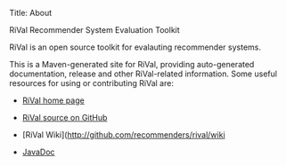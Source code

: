 Title: About

RiVal Recommender System Evaluation Toolkit

  RiVal is an open source toolkit for evalauting recommender systems.

  This is a Maven-generated site for RiVal, providing auto-generated documentation, release and other RiVal-related information.
  Some useful resources for using or contributing RiVal are:

  - [RiVal home page](http://rival.recommenders.net)

  - [RiVal source on GitHub](http://github.com/recommenders/rival)

  - [RiVal Wiki](http://github.com/recommenders/rival/wiki

  - [JavaDoc](./apidocs)

